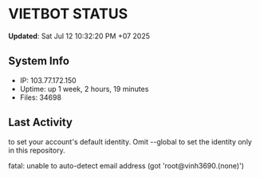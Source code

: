 # VIETBOT STATUS
**Updated**: Sat Jul 12 10:32:20 PM +07 2025

## System Info
- IP: 103.77.172.150
- Uptime: up 1 week, 2 hours, 19 minutes
- Files: 34698

## Last Activity

to set your account's default identity.
Omit --global to set the identity only in this repository.

fatal: unable to auto-detect email address (got 'root@vinh3690.(none)')
